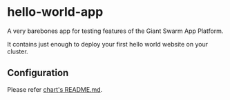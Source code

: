 # hello-world-app

A very barebones app for testing features of the Giant Swarm App Platform.

It contains just enough to deploy your first hello world website on your cluster.

## Configuration

Please refer [chart's README.md](helm/hello-world-app/README.md).

